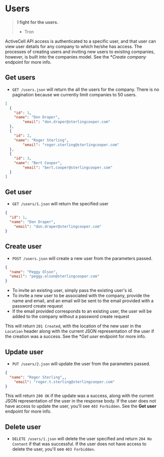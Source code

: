 Users
=====

> **I fight for the users.**
>
> - Tron

ActiveCell API access is authenticated to a specific user, and that user can view user details for any company to which he/she has access. The processes of creating users and inviting new users to existing companies, however, is built into the companies model. See the **Create company* endpoint for more info.

Get users
------------

* `GET /users.json` will return the all the users for the company. There is no pagination because we currently limit companies to 50 users.

```json
[
  {
    "id": 1,
    "name": "Don Draper",
		"email": "don.draper@sterlingcooper.com"
  },
  {
    "id": 2,
    "name": "Roger Sterling",
		"email": "roger.sterling@sterlingcooper.com"
  },
  {
    "id": 3,
    "name": "Bert Cooper",
		"email": "bert.cooper@sterlingcooper.com"
  }
]
```

Get user
-----------

* `GET /users/1.json` will return the specified user

```json
{
  "id": 1,
  "name": "Don Draper",
	"email": "don.draper@sterlingcooper.com"
}
```


Create user
--------------

* `POST /users.json` will create a new user from the parameters passed.

```json
{
  "name": "Peggy Olson",
  "email": "peggy.olson@sterlingcooper.com"
}
```

* To invite an existing user, simply pass the existing user's id.
* To invite a new user to be associated with the company, provide the name and email, and an email will be sent to the email provided with a password create request
* If the email provided corresponds to an existing user, the user will be added to the company without a password create request

This will return `201 Created`, with the location of the new user in the `Location` header along with the current JSON representation of the user if the creation was a success. See the **Get user* endpoint for more info.


Update user
--------------

* `PUT /users/2.json` will update the user from the parameters passed.

```json
{
  "name": "Roger Sterling",,
	"email": "roger.t.sterling@sterlingcooper.com"
}
```

This will return `200 OK` if the update was a success, along with the current JSON representation of the user in the response body. If the user does not have access to update the user, you'll see `403 Forbidden`. See the **Get user** endpoint for more info.


Delete user
-------------

* `DELETE /users/1.json` will delete the user specified and return `204 No Content` if that was successful. If the user does not have access to delete the user, you'll see `403 Forbidden`.
